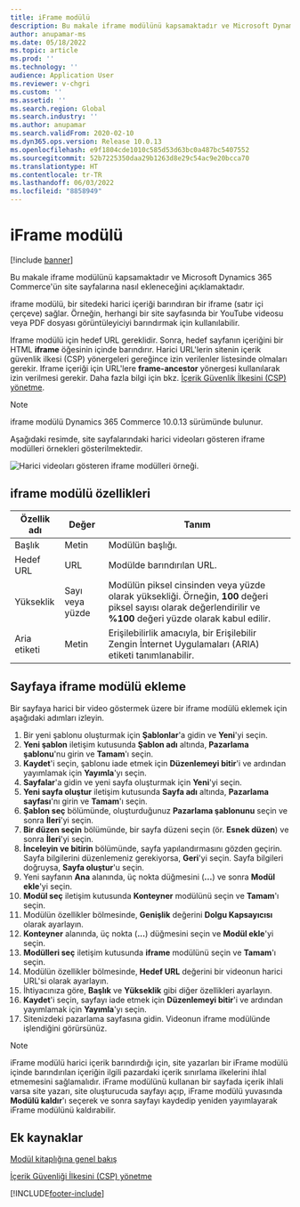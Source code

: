 ```yaml
---
title: iFrame modülü
description: Bu makale iframe modülünü kapsamaktadır ve Microsoft Dynamics 365 Commerce'ün site sayfalarına nasıl ekleneceğini açıklamaktadır.
author: anupamar-ms
ms.date: 05/18/2022
ms.topic: article
ms.prod: ''
ms.technology: ''
audience: Application User
ms.reviewer: v-chgri
ms.custom: ''
ms.assetid: ''
ms.search.region: Global
ms.search.industry: ''
ms.author: anupamar
ms.search.validFrom: 2020-02-10
ms.dyn365.ops.version: Release 10.0.13
ms.openlocfilehash: e9f1804cde1010c585d53d63bc0a487bc5407552
ms.sourcegitcommit: 52b7225350daa29b1263d8e29c54ac9e20bcca70
ms.translationtype: HT
ms.contentlocale: tr-TR
ms.lasthandoff: 06/03/2022
ms.locfileid: "8858949"
---
```

# <a name="iframe-module"></a>iFrame modülü

[!include [banner](includes/banner.md)]

Bu makale iframe modülünü kapsamaktadır ve Microsoft Dynamics 365 Commerce'ün site sayfalarına nasıl ekleneceğini açıklamaktadır.

iframe modülü, bir sitedeki harici içeriği barındıran bir iframe (satır içi çerçeve) sağlar. Örneğin, herhangi bir site sayfasında bir YouTube videosu veya PDF dosyası görüntüleyiciyi barındırmak için kullanılabilir. 

Iframe modülü için hedef URL gereklidir. Sonra, hedef sayfanın içeriğini bir HTML **iframe** öğesinin içinde barındırır. Harici URL'lerin sitenin içerik güvenlik ilkesi (CSP) yönergeleri gereğince izin verilenler listesinde olmaları gerekir. Iframe içeriği için URL'lere **frame-ancestor** yönergesi kullanılarak izin verilmesi gerekir. Daha fazla bilgi için bkz. [İçerik Güvenlik İlkesini (CSP) yönetme](manage-csp.md).

> [!NOTE]
> iframe modülü Dynamics 365 Commerce 10.0.13 sürümünde bulunur.

Aşağıdaki resimde, site sayfalarındaki harici videoları gösteren iframe modülleri örnekleri gösterilmektedir.

![Harici videoları gösteren iframe modülleri örneği.](./media/ecommerce-iframe.PNG)

## <a name="iframe-module-properties"></a>iframe modülü özellikleri

| Özellik adı             | Değer                 | Tanım |
|---------------------------|-----------------------|-------------|
| Başlık | Metin | Modülün başlığı. |
| Hedef URL | URL | Modülde barındırılan URL. |
| Yükseklik | Sayı veya yüzde | Modülün piksel cinsinden veya yüzde olarak yüksekliği. Örneğin, **100** değeri piksel sayısı olarak değerlendirilir ve **%100** değeri yüzde olarak kabul edilir. |
| Aria etiketi | Metin | Erişilebilirlik amacıyla, bir Erişilebilir Zengin İnternet Uygulamaları (ARIA) etiketi tanımlanabilir. |

## <a name="add-an-iframe-module-to-a-page"></a>Sayfaya iframe modülü ekleme

Bir sayfaya harici bir video göstermek üzere bir iframe modülü eklemek için aşağıdaki adımları izleyin.

1. Bir yeni şablonu oluşturmak için **Şablonlar**'a gidin ve **Yeni**'yi seçin.
1. **Yeni şablon** iletişim kutusunda **Şablon adı** altında, **Pazarlama şablonu**'nu girin ve **Tamam**'ı seçin.
1. **Kaydet**'i seçin, şablonu iade etmek için **Düzenlemeyi bitir**'i ve ardından yayımlamak için **Yayımla**'yı seçin.
1. **Sayfalar**'a gidin ve yeni sayfa oluşturmak için **Yeni**'yi seçin.
1. **Yeni sayfa oluştur** iletişim kutusunda **Sayfa adı** altında, **Pazarlama sayfası**'nı girin ve **Tamam**'ı seçin.
1. **Şablon seç** bölümünde, oluşturduğunuz **Pazarlama şablonunu** seçin ve sonra **İleri**'yi seçin.
1. **Bir düzen seçin** bölümünde, bir sayfa düzeni seçin (ör. **Esnek düzen**) ve sonra **İleri**'yi seçin.
1. **İnceleyin ve bitirin** bölümünde, sayfa yapılandırmasını gözden geçirin. Sayfa bilgilerini düzenlemeniz gerekiyorsa, **Geri**'yi seçin. Sayfa bilgileri doğruysa, **Sayfa oluştur**'u seçin. 
1. Yeni sayfanın **Ana** alanında, üç nokta düğmesini (**...**) ve sonra **Modül ekle**'yi seçin.
1. **Modül seç** iletişim kutusunda **Konteyner** modülünü seçin ve **Tamam**'ı seçin.
1. Modülün özellikler bölmesinde, **Genişlik** değerini **Dolgu Kapsayıcısı** olarak ayarlayın.
1. **Konteyner** alanında, üç nokta (**...**) düğmesini seçin ve **Modül ekle**'yi seçin.
1. **Modülleri seç** iletişim kutusunda **iframe** modülünü seçin ve **Tamam**'ı seçin.
1. Modülün özellikler bölmesinde, **Hedef URL** değerini bir videonun harici URL'si olarak ayarlayın.
1. İhtiyacınıza göre, **Başlık** ve **Yükseklik** gibi diğer özellikleri ayarlayın.
1. **Kaydet**'i seçin, sayfayı iade etmek için **Düzenlemeyi bitir**'i ve ardından yayımlamak için **Yayımla**'yı seçin.
1. Sitenizdeki pazarlama sayfasına gidin. Videonun iframe modülünde işlendiğini görürsünüz.

> [!NOTE]
> iFrame modülü harici içerik barındırdığı için, site yazarları bir iFrame modülü içinde barındırılan içeriğin ilgili pazardaki içerik sınırlama ilkelerini ihlal etmemesini sağlamalıdır. iFrame modülünü kullanan bir sayfada içerik ihlali varsa site yazarı, site oluşturucuda sayfayı açıp, iFrame modülü yuvasında **Modülü kaldır**'ı seçerek ve sonra sayfayı kaydedip yeniden yayımlayarak iFrame modülünü kaldırabilir.

## <a name="additional-resources"></a>Ek kaynaklar

[Modül kitaplığına genel bakış](starter-kit-overview.md)

[İçerik Güvenliği İlkesini (CSP) yönetme](manage-csp.md)


[!INCLUDE[footer-include](../includes/footer-banner.md)]

